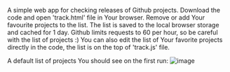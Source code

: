 A simple web app for checking releases of Github projects. Download the code and open 'track.html' file in Your browser. Remove or add Your favourite projects to the list. The list is saved to the local browser storage and cached for 1 day. Github limits requests to 60 per hour, so be careful with the list of projects :) You can also edit the list of Your favorite projects directly in the code, the list is on the top of 'track.js' file. 

A default list of projects You should see on the first run:
![image](https://github.com/lmnn/trackProject/assets/5864652/0d8c649f-6cdb-490c-8345-bf80fe7c6d1c)
 
